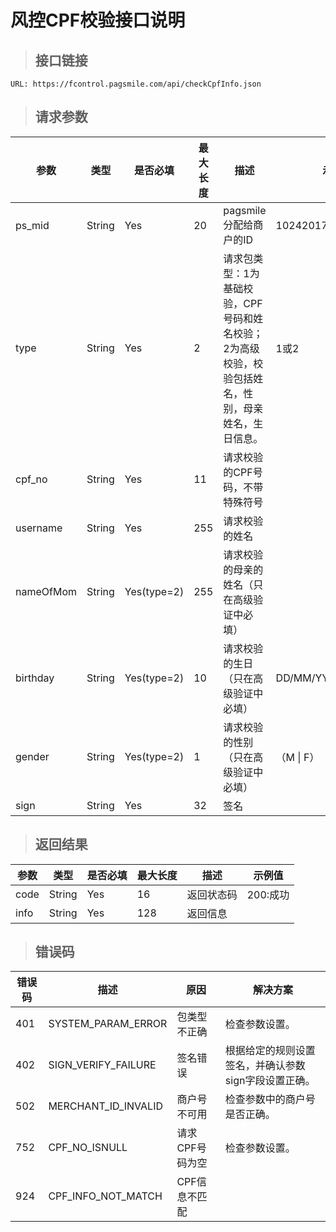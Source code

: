 # 风控CPF校验接口说明

>## 接口链接

    URL: https://fcontrol.pagsmile.com/api/checkCpfInfo.json

>## 请求参数

参数 | 类型 | 是否必填 | 最大长度 | 描述 | 示例值
---  | ---  | ---      | ---      | ---  | ---
ps_mid | String | Yes | 20 | pagsmile分配给商户的ID | 1024201708140012289
type | String | Yes | 2 | 请求包类型：1为基础校验，CPF号码和姓名校验；2为高级校验，校验包括姓名，性别，母亲姓名，生日信息。 | 1或2
cpf_no | String | Yes | 11 | 请求校验的CPF号码，不带特殊符号 | 
username | String | Yes | 255 | 请求校验的姓名
nameOfMom | String | Yes(type=2) | 255 | 请求校验的母亲的姓名（只在高级验证中必填）
birthday | String | Yes(type=2) | 10 | 请求校验的生日（只在高级验证中必填） | DD/MM/YYYY
gender | String | Yes(type=2) | 1 | 请求校验的性别（只在高级验证中必填） | （M \| F）
sign | String | Yes | 32 | 签名 | 

>## 返回结果

参数 | 类型 | 是否必填 | 最大长度 | 描述 | 示例值
---  | ---  | ---      | ---      | ---  | ---
code | String | Yes | 16 | 返回状态码 | 200:成功
info | String | Yes | 128 | 返回信息 | 

>## 错误码

错误码 | 描述 | 原因 | 解决方案
---  | ---  | ---  | ---
401 | SYSTEM_PARAM_ERROR | 包类型不正确 | 检查参数设置。
402 | SIGN_VERIFY_FAILURE | 签名错误 | 根据给定的规则设置签名，并确认参数sign字段设置正确。
502 | MERCHANT_ID_INVALID | 商户号不可用 | 检查参数中的商户号是否正确。
752 | CPF_NO_ISNULL | 请求CPF号码为空 | 检查参数设置。
924 | CPF_INFO_NOT_MATCH | CPF信息不匹配 | 
